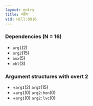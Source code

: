 ```yaml
---
layout: entry
title: འཐོབ་
vid: Hill:0816
---
```

### Dependencies (N = 16)
* `arg1`(2)
* `arg2`(15)
* `aux`(5)
* `obl`(3)
### Argument structures with overt 2
* +`arg1`(2) `arg2`(15)
* +`arg1`(0) `arg2:hon`(0)
* +`arg1`(0) `arg2:lvc`(0)
